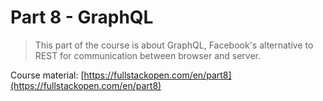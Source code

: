 # Part 8 - GraphQL

> This part of the course is about GraphQL, Facebook's alternative to REST for communication between browser and server.

Course material: [https://fullstackopen.com/en/part8](https://fullstackopen.com/en/part8)
